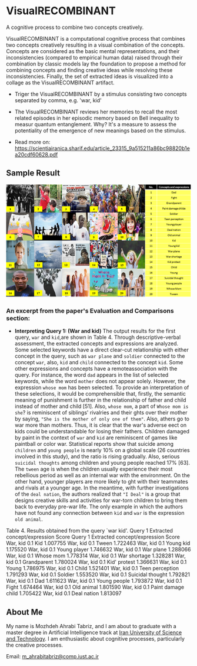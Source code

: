 # VisualRECOMBINANT
A cognitive process to combine two concepts creatively.

VisualRECOMBINANT is a computational cognitive process that combines two concepts creatively resulting in a visual combination of the concepts. 
Concepts are considered as the basic mental representations, and their inconsistencies (compared to empirical human data) raised through their combination by classic models lay the foundation to  propose a method for combining concepts and finding creative ideas while resolving these inconsistencies. Finally, the set of extracted ideas is visualized into a collage as the VisualRECOMBINANT artifact.

- Triger the VisualRECOMBINANT by a stimulus consisting two concepts separated by comma, e.g. 'war, kid'
- The VisualRECOMBINANT reviews her memories to recall the most related episodes in her episodic memory based on Bell inequality to measur quantum entanglement. Why? It's a measure to assess the potentiality of the emergence of new meanings based on the stimulus.

- Read more on: https://scientiairanica.sharif.edu/article_23315_9a515211a86bc98820b1ea20cdf60628.pdf

## Sample Result
!['war, kid' combination result](https://github.com/mozhani/VisualRECOMBINANT/blob/main/image.png)
### An excerpt from the paper's Evaluation and Comparisons section:
- **Interpreting Query 1: (War and kid)** The output results for the first query, `war` and `kid`,are shown in Table 4. Through descriptive-verbal assessment, the extracted concepts and expressions are analyzed. Some selected keywords have a direct clear-cut relationship with either concept in the query, such as `war plane` and `soldier` connected to the concept `war`, also, `kid` and `child` connected to the concept `kid`. Some other expressions and concepts have a remoteassociation with the query. For instance, the word `dad` appears in the list of selected keywords, while the word `mother` does not appear solely. However, the expression `whose mom` has been selected. To provide an interpretation of these selections, it would be comprehensible that, firstly, the semantic meaning of punishment is further in the relationship of father and child instead of mother and child [51]. Also, `whose mom`, a part of `Whose mom is she`? is reminiscent of siblings' rivalries and their ghts over their mother by saying, `"She is the mother of only one of them"`. Also, athers go to war more than mothers. Thus, it is clear that the war's adverse eect on kids could be understandable for losing their fathers. Children damaged by paint in the context of `war` and `kid` are reminiscent of games like paintball or color war. Statistical reports show that suicide among `children` and `young people` is nearly 10% on a global scale (26 countries involved in this study), and the ratio is rising gradually. Also, serious `suicidal thoughts` among children and young people reached 17% [63]. The `tween` age is when the children usually experience their most rebellious period as well as an internal war with the environment. On the other hand, younger players are more likely to ght with their teammates and rivals at a younger age. In the meantime, with further investigations of the `deal nation`, the authors realized that `"I Deal"` is a group that designs creative skills and activities for war-torn children to bring them back to everyday pre-war life. The only example in which the authors have not found any connection between `kid` and `war` is the expression `old animal`.


Table 4. Results obtained from the query `war kid'.
Query 1 Extracted
concept/expression Score Query 1 Extracted
concept/expression Score
War, kid 0.1 Kid 1.007755 War, kid 0.1 Tween 1.722463
War, kid 0.1 Young kid 1.175520 War, kid 0.1 Young player 1.746632
War, kid 0.1 War plane 1.288066 War, kid 0.1 Whose mom 1.778314
War, kid 0.1 War shortage 1.328281 War, kid 0.1 Grandparent 1.780024
War, kid 0.1 Kid' protest 1.366631 War, kid 0.1 Young 1.786975
War, kid 0.1 Child 1.521401 War, kid 0.1 Teen perception 1.791293
War, kid 0.1 Soldier 1.553520 War, kid 0.1 Suicidal thought 1.792821
War, kid 0.1 Dad 1.611623 War, kid 0.1 Young people 1.793872
War, kid 0.1 Fight 1.674464 War, kid 0.1 Old animal 1.801590
War, kid 0.1 Paint damage child 1.705422 War, kid 0.1 Deal nation 1.813097

## About Me
My name is Mozhdeh Ahrabi Tabriz, and I am about to graduate with a master degree in Artificial Intelligence track at [Iran University of Science and Technology](https://iust.ac.ir). I am enthusiastic about cognitive processes, particularly the creative processes. 

Email: m_ahrabitabriz@comp.iust.ac.ir

